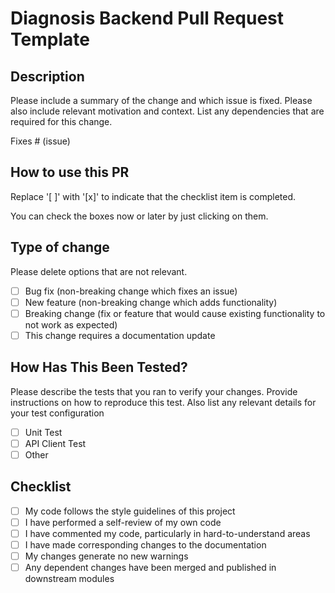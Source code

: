 # Diagnosis Backend Pull Request Template

## Description

Please include a summary of the change and which issue is fixed. Please also include relevant motivation and context. List any dependencies that are required for this change.

Fixes # (issue)

## How to use this PR

Replace '[ ]' with '[x]' to indicate that the checklist item is completed.

You can check the boxes now or later by just clicking on them.

## Type of change

Please delete options that are not relevant.

- [ ] Bug fix (non-breaking change which fixes an issue)
- [ ] New feature (non-breaking change which adds functionality)
- [ ] Breaking change (fix or feature that would cause existing functionality to not work as expected)
- [ ] This change requires a documentation update

## How Has This Been Tested?

Please describe the tests that you ran to verify your changes. Provide instructions on how to reproduce this test. Also list any relevant details for your test configuration

- [ ] Unit Test
- [ ] API Client Test
- [ ] Other

## Checklist

- [ ] My code follows the style guidelines of this project
- [ ] I have performed a self-review of my own code
- [ ] I have commented my code, particularly in hard-to-understand areas
- [ ] I have made corresponding changes to the documentation
- [ ] My changes generate no new warnings
- [ ] Any dependent changes have been merged and published in downstream modules
